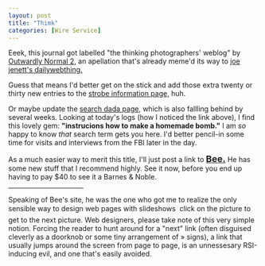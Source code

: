 ```yaml
---
layout: post
title: "Thimk"
categories: [Wire Service]
---
```

Eeek, this journal got labelled "the thinking photographers' weblog" by <a href="http://radio.weblogs.com/0100278/2003/05/06.html#a465" target="linkframe">Outwardly Normal 2,</a> an apellation that's already meme'd its way to <a title="joe jenett's dailywebthing" href="http://bulltown.com/radio/categories/dailywebthing/" target="linkframe">joe jenett's dailywebthing.</a>

Guess that means I'd better get on the stick and add those extra twenty or thirty new entries to the <a href="/photo/strobeVolts.html">strobe information page,</a> huh.

Or maybe update the <a href="/searches.html">search dada page,</a> which is also fallling behind by several weeks. Looking at today's logs (how I noticed the link above), I find this lovely gem: <b>"instrucions how to make a homemade bomb."</b> I am <i>so</i> happy to know <i>that</i> search term gets you here. I'd better pencil-in some time for visits and interviews from the FBI later in the day.

As a much easier way to merit this title, I'll just post a link to <a href="http://www.beeflowers.com/" target="linkframe"><font size="+1"><b>Bee.</b></font></a> He has some new stuff that I recommend highly. See it now, before you end up having to pay $40 to see it a Barnes &amp; Noble.

<hr width="30%" align="center" height="1">

Speaking of Bee's site, he was the one who got me to realize the only sensible way to design web pages with slideshows &#151; click on the picture to get to the next picture. Web designers, please take note of this very simple notion. Forcing the reader to hunt around for a "next" link (often disguised cleverly as a doorknob or some tiny arrangement of &raquo; signs), a link that usually jumps around the screen from page to page, is an unnessesary RSI-inducing evil, and one that's easily avoided.


